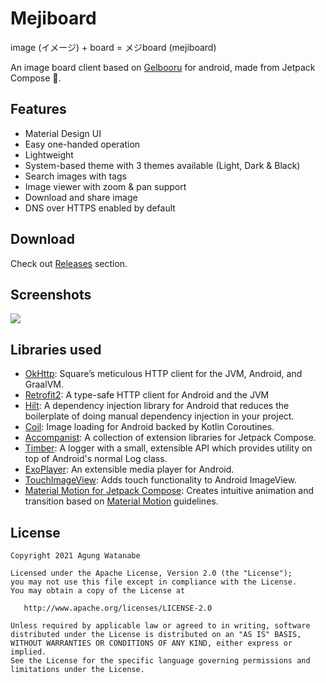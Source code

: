 # Mejiboard

image (イメージ) + board = メジboard (mejiboard)

An image board client based on [Gelbooru](https://gelbooru.com) for android, made from Jetpack Compose 🚀.

## Features
- Material Design UI
- Easy one-handed operation
- Lightweight
- System-based theme with 3 themes available (Light, Dark & Black)
- Search images with tags
- Image viewer with zoom & pan support
- Download and share image
- DNS over HTTPS enabled by default

## Download
Check out [Releases](https://github.com/uragiristereo/Mejiboard/releases) section.

## Screenshots
<img src="https://github.com/uragiristereo/Mejiboard/raw/alpha/screenshots/Screenshots_combined.jpg">

## Libraries used
- [OkHttp](https://github.com/square/okhttp): Square’s meticulous HTTP client for the JVM, Android, and GraalVM.
- [Retrofit2](https://github.com/square/retrofit): A type-safe HTTP client for Android and the JVM
- [Hilt](https://developer.android.com/training/dependency-injection/hilt-android): A dependency injection library for Android that reduces the boilerplate of doing manual dependency injection in your project.
- [Coil](https://github.com/coil-kt/coil): Image loading for Android backed by Kotlin Coroutines.
- [Accompanist](https://github.com/google/accompanist): A collection of extension libraries for Jetpack Compose.
- [Timber](https://github.com/JakeWharton/timber): A logger with a small, extensible API which provides utility on top of Android's normal Log class.
- [ExoPlayer](https://github.com/google/ExoPlayer): An extensible media player for Android.
- [TouchImageView](https://github.com/MikeOrtiz/TouchImageView): Adds touch functionality to Android ImageView.
- [Material Motion for Jetpack Compose](https://github.com/fornewid/material-motion-compose): Creates intuitive animation and transition based on [Material Motion](https://material.io/design/motion/the-motion-system.html) guidelines.

## License
    Copyright 2021 Agung Watanabe

    Licensed under the Apache License, Version 2.0 (the "License");
    you may not use this file except in compliance with the License.
    You may obtain a copy of the License at

       http://www.apache.org/licenses/LICENSE-2.0

    Unless required by applicable law or agreed to in writing, software
    distributed under the License is distributed on an "AS IS" BASIS,
    WITHOUT WARRANTIES OR CONDITIONS OF ANY KIND, either express or implied.
    See the License for the specific language governing permissions and
    limitations under the License.
